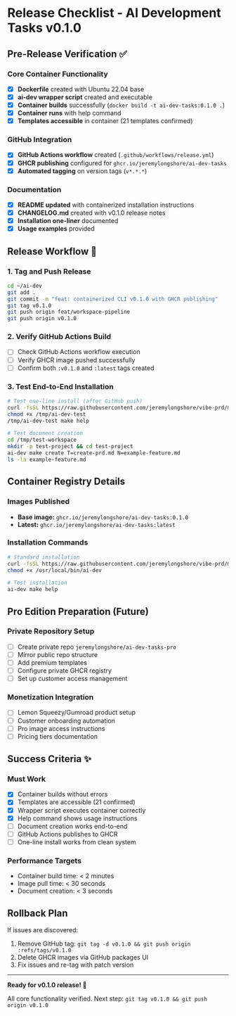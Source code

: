 # Release Checklist - AI Development Tasks v0.1.0

## Pre-Release Verification ✅

### Core Container Functionality
- [x] **Dockerfile** created with Ubuntu 22.04 base
- [x] **ai-dev wrapper script** created and executable
- [x] **Container builds** successfully (`docker build -t ai-dev-tasks:0.1.0 .`)
- [x] **Container runs** with help command
- [x] **Templates accessible** in container (21 templates confirmed)

### GitHub Integration
- [x] **GitHub Actions workflow** created (`.github/workflows/release.yml`)
- [x] **GHCR publishing** configured for `ghcr.io/jeremylongshore/ai-dev-tasks`
- [x] **Automated tagging** on version tags (`v*.*.*`)

### Documentation
- [x] **README updated** with containerized installation instructions
- [x] **CHANGELOG.md** created with v0.1.0 release notes
- [x] **Installation one-liner** documented
- [x] **Usage examples** provided

## Release Workflow 🚀

### 1. Tag and Push Release
```bash
cd ~/ai-dev
git add .
git commit -m "feat: containerized CLI v0.1.0 with GHCR publishing"
git tag v0.1.0
git push origin feat/workspace-pipeline
git push origin v0.1.0
```

### 2. Verify GitHub Actions Build
- [ ] Check GitHub Actions workflow execution
- [ ] Verify GHCR image pushed successfully
- [ ] Confirm both `:v0.1.0` and `:latest` tags created

### 3. Test End-to-End Installation
```bash
# Test one-line install (after GitHub push)
curl -fsSL https://raw.githubusercontent.com/jeremylongshore/vibe-prd/main/ai-dev -o /tmp/ai-dev-test
chmod +x /tmp/ai-dev-test
/tmp/ai-dev-test make help

# Test document creation
cd /tmp/test-workspace
mkdir -p test-project && cd test-project
ai-dev make create T=create-prd.md N=example-feature.md
ls -la example-feature.md
```

## Container Registry Details

### Images Published
- **Base image:** `ghcr.io/jeremylongshore/ai-dev-tasks:0.1.0`
- **Latest:** `ghcr.io/jeremylongshore/ai-dev-tasks:latest`

### Installation Commands
```bash
# Standard installation
curl -fsSL https://raw.githubusercontent.com/jeremylongshore/vibe-prd/main/ai-dev -o /usr/local/bin/ai-dev
chmod +x /usr/local/bin/ai-dev

# Test installation
ai-dev make help
```

## Pro Edition Preparation (Future)

### Private Repository Setup
- [ ] Create private repo `jeremylongshore/ai-dev-tasks-pro`
- [ ] Mirror public repo structure
- [ ] Add premium templates
- [ ] Configure private GHCR registry
- [ ] Set up customer access management

### Monetization Integration
- [ ] Lemon Squeezy/Gumroad product setup
- [ ] Customer onboarding automation
- [ ] Pro image access instructions
- [ ] Pricing tiers documentation

## Success Criteria ✨

### Must Work
- [x] Container builds without errors
- [x] Templates are accessible (21 confirmed)
- [x] Wrapper script executes container correctly
- [x] Help command shows usage instructions
- [ ] Document creation works end-to-end
- [ ] GitHub Actions publishes to GHCR
- [ ] One-line install works from clean system

### Performance Targets
- Container build time: < 2 minutes
- Image pull time: < 30 seconds
- Document creation: < 3 seconds

## Rollback Plan

If issues are discovered:
1. Remove GitHub tag: `git tag -d v0.1.0 && git push origin :refs/tags/v0.1.0`
2. Delete GHCR images via GitHub packages UI
3. Fix issues and re-tag with patch version

---

**Ready for v0.1.0 release! 🎉**

All core functionality verified. Next step: `git tag v0.1.0 && git push origin v0.1.0`